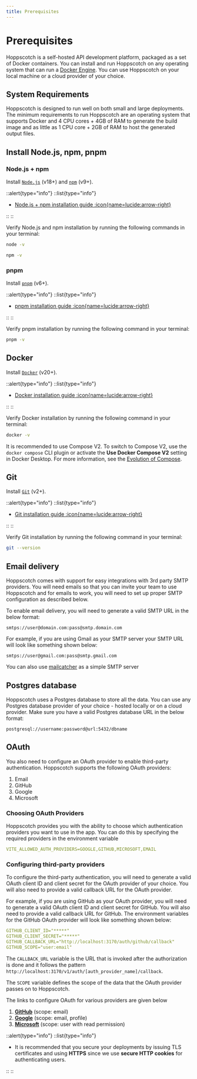 ```yaml
---
title: Prerequisites
---
```


# Prerequisites

Hoppscotch is a self-hosted API development platform, packaged as a set of Docker containers. You can install and run Hoppscotch on any operating system that can run a [Docker Engine](https://docs.docker.com/engine). You can use Hoppscotch on your local machine or a cloud provider of your choice.

## System Requirements

Hoppscotch is designed to run well on both small and large deployments. The minimum requirements to run Hoppscotch are an operating system that supports Docker and 4 CPU cores + 4GB of RAM to generate the build image and as little as 1 CPU core + 2GB of RAM to host the generated output files.

## Install Node.js, npm, pnpm

### Node.js + npm

Install [`Node.js`](https://nodejs.org/en) (v18+) and [`npm`](https://www.npmjs.com) (v9+).

::alert{type="info"}
::list{type="info"}

- [Node.js + npm installation guide :icon{name=lucide:arrow-right}](https://nodejs.org/en/download)

::
::

Verify Node.js and npm installation by running the following commands in your terminal:

```bash
node -v
```

```bash
npm -v
```

### pnpm

Install [`pnpm`](https://pnpm.io) (v6+).

::alert{type="info"}
::list{type="info"}

- [pnpm installation guide :icon{name=lucide:arrow-right}](https://pnpm.io/installation)

::
::

Verify pnpm installation by running the following command in your terminal:

```bash
pnpm -v
```

## Docker

Install [`Docker`](https://www.docker.com) (v20+).

::alert{type="info"}
::list{type="info"}

- [Docker installation guide :icon{name=lucide:arrow-right}](https://docs.docker.com/engine/install)

::
::

Verify Docker installation by running the following command in your terminal:

```bash
docker -v
```

It is recommended to use Compose V2. To switch to Compose V2, use the `docker compose` CLI plugin or activate the **Use Docker Compose V2** setting in Docker Desktop. For more information, see the [Evolution of Compose](https://docs.docker.com/compose/compose-v2).

## Git

Install [`Git`](https://git-scm.com) (v2+).

::alert{type="info"}
::list{type="info"}

- [Git installation guide :icon{name=lucide:arrow-right}](https://git-scm.com/download)

::
::

Verify Git installation by running the following command in your terminal:

```bash
git --version
```

## Email delivery

Hoppscotch comes with support for easy integrations with 3rd party SMTP providers. You will need emails so that you can invite your team to use Hoppscotch and for emails to work, you will need to set up proper SMTP configuration as described below.

To enable email delivery, you will need to generate a valid SMTP URL in the below format:

```
smtps://user@domain.com:pass@smtp.domain.com
```

For example, if you are using Gmail as your SMTP server your SMTP URL will look like something shown below:

```
smtps://user@gmail.com:pass@smtp.gmail.com
```

You can also use [mailcatcher](https://mailcatcher.me/) as a simple SMTP server

## Postgres database

Hoppscotch uses a Postgres database to store all the data. You can use any Postgres database provider of your choice - hosted locally or on a cloud provider. Make sure you have a valid Postgres database URL in the below format:

```
postgresql://username:password@url:5432/dbname
```

## OAuth

You also need to configure an OAuth provider to enable third-party authentication. Hoppscotch supports the following OAuth providers:

1. Email
2. GitHub
3. Google
4. Microsoft

### Choosing OAuth Providers

Hoppscotch provides you with the ability to choose which authentication providers you want to use in the app. You can do this by specifying the required providers in the environment variable 

```yaml
VITE_ALLOWED_AUTH_PROVIDERS=GOOGLE,GITHUB,MICROSOFT,EMAIL
```

### Configuring third-party providers

To configure the third-party authentication, you will need to generate a valid OAuth client ID and client secret for the OAuth provider of your choice. You will also need to provide a valid callback URL for the OAuth provider.

For example, if you are using GitHub as your OAuth provider, you will need to generate a valid OAuth client ID and client secret for GitHub. You will also need to provide a valid callback URL for GitHub. The environment variables for the GitHub OAuth provider will look like something shown below:

```yaml
GITHUB_CLIENT_ID="*****"
GITHUB_CLIENT_SECRET="*****"
GITHUB_CALLBACK_URL="http://localhost:3170/auth/github/callback"
GITHUB_SCOPE="user:email"
```

The `CALLBACK_URL` variable is the URL that is invoked after the authorization is done and it follows the pattern `http://localhost:3170/v1/auth/[auth_provider_name]/callback`.

The `SCOPE` variable defines the scope of the data that the OAuth provider passes on to Hoppscotch.

The links to configure OAuth for various providers are given below

1. [**GitHub**](https://docs.github.com/en/apps/oauth-apps/building-oauth-apps/creating-an-oauth-app) (scope: email)
2. [**Google**](https://developers.google.com/identity/gsi/web/guides/get-google-api-clientid#get_your_google_api_client_id) (scope: email, profile)
3. [**Microsoft**](https://learn.microsoft.com/en-us/azure/active-directory/develop/scenario-web-app-sign-user-app-registration?tabs=nodejs#register-an-app-by-using-the-azure-portal) (scope: user with read permission)

::alert{type="info"}
::list{type="info"}

- It is recommended that you secure your deployments by issuing TLS certificates and using **HTTPS** since we use **secure HTTP cookies** for authenticating users.

::
::
